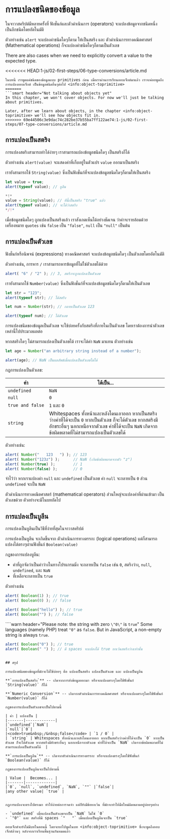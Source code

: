 # การแปลงชนิดของข้อมูล

ในจาวาสคริปต์มีหลายครั้งที่ ฟังชั่นก์และตัวดำเนินการ (operators) จะแปลงข้อมูลจากชนิดหนึ่ง เป็นอีกชนิดโดยอัตโนมัติ

ตัวอย่างเช่น `alert` จะแปลงค่าชนิดใดๆก็ตาม ให้เป็นสตริง และ ตัวดำเนินการทางคณิตศาสตร์ (Mathematical operations) ก็จะแปลงค่าชนิดใดๆก็ตามเป็นตัวเลข

There are also cases when we need to explicitly convert a value to the expected type.

<<<<<<< HEAD:1-js/02-first-steps/06-type-conversions/article.md
```smart header="เรายังไม่พูดถึงออบเจ็กต์"
ในบทนี้ เราพูดแค่ชนิดของข้อมูลแบบ primitives ก่อน เมื่อเราผ่านการเรียนออบเจ็กต์มาแล้ว เราจะค่อยพูดถึงการแปลงออบเจ็กต์ เป็นข้อมูลชนิดอื่นๆต่อไป <info:object-toprimitive>
=======
```smart header="Not talking about objects yet"
In this chapter, we won't cover objects. For now we'll just be talking about primitives.

Later, after we learn about objects, in the chapter <info:object-toprimitive> we'll see how objects fit in.
>>>>>>> 69e44506c3e9dac74c282be37b55ba7ff122ae74:1-js/02-first-steps/07-type-conversions/article.md
```

## การแปลงเป็นสตริง

การแปลงสตริงสามารถทำได้ง่ายๆ เราสามารถแปลงข้อมูลชนิดใดๆ เป็นสตริงก็ได้

ตัวอย่างเช่น `alert(value)` จะแสดงค่าที่เก็บอยู่ในตัวแปร `value` ออกมาเป็นสตริง

เรายังสามารถใช้ `String(value)` ซึ่งเป็นฟังชั่นก์ที่จะแปลงข้อมูลชนิดใดๆก็ตามให้เป็นสตริง

```js run
let value = true;
alert(typeof value); // บูลีน

*!*
value = String(value); // ทีนี้เป็นสตริง "true" แล้ว
alert(typeof value); // จะได้ว่าสตริง
*/!*
```

เมื่อข้อมูลชนิดใดๆ ถูกแปลงเป็นสตริงแล้ว เราสังเกตเห็นได้อย่างชัดเจน ว่าค่าจะรายล้อมด้วยเครื่องหมาย `quotes` เช่น `false` เป็น `"false"`, `null` เป็น `"null"` เป็นต้น

## การแปลงเป็นตัวเลข

ฟังชั่นก์หรือนิพจน์ (expressions) ทางคณิตศาสตร์ จะแปลงข้อมูลชนิดใดๆ เป็นตัวเลขโดยอัตโนมัติ 

ตัวอย่างเช่น, การหาร `/` เราสามารถหารข้อมูลที่ไม่ใช่ตัวเลขได้ด้วย

```js run
alert( "6" / "2" ); // 3, สตริงจะถูกแปลงเป็นตัวเลข
```

เรายังสามาถใช้ `Number(value)` ซึ่งเป็นฟังชั่นก์ที่จะแปลงข้อมูลชนิดใดๆก็ตามให้เป็นตัวเลข

```js run
let str = "123";
alert(typeof str); // ได้สตริง

let num = Number(str); // กลายเป็นตัวเลข 123

alert(typeof num); // ได้ตัวเลข
```

การแปลงชนิดของข้อมูลเป็นตัวเลข จะใช้บ่อยครั้งกับสตริงที่ภายในเป็นตัวเลข โดยเราต้องการนำตัวเลขเหล่านี้ไปประมวลผลต่อ

หากสตริงใดๆ ไม่สามารถแปลงเป็นตัวเลขได้ เราจะได้ค่า `NaN` มาแทน ตัวอย่างเช่น

```js run
let age = Number("an arbitrary string instead of a number");

alert(age); // NaN เป็นผลลัพธ์เมื่อแปลงเป็นตัวเลขไม่ได้
```

กฎการแปลงเป็นตัวเลข:

| ค่า |  ได้เป็น... |
|-------|-------------|
|`undefined`|`NaN`|
|`null`|`0`|
|<code>true&nbsp;and&nbsp;false</code> | `1` และ `0` |
| `string` | Whitespaces ทั้งหน้าและหลังโดนเอาออก หากเป็นสตริงว่างค่าที่ได้จะเป็น `0` หากเป็นตัวเลข ก็จะได้ตัวเลข หากสตริงมีอักขระอื่นๆ นอกเหนือจากตัวเลข ค่าที่ได้จะเป็น `NaN` เกิดจากข้อผิดพลาดที่ไม่สามารถแปลงเป็นตัวเลขได้ |

ตัวอย่างเช่น:

```js run
alert( Number("   123   ") ); // 123
alert( Number("123z") );      // NaN (เกิดข้อผิดพลาดจากตัว "z")
alert( Number(true) );        // 1
alert( Number(false) );       // 0
```

จำไว้ว่า หากเราแปลงค่า `null` และ `undefined` เป็นตัวเลข ค่า `null` จะกลายเป็น `0` ส่วน `undefined` จะเป็น `NaN`

ตัวดำเนินการทางคณิตศาสตร์ (mathematical operators) ส่วนใหญ่จะแปลงค่าที่ผ่านเข้ามา เป็นตัวเลขด้วย ตัวอย่างจะมีในบทถัดไป

## การแปลงเป็นบูลีน

การแปลงเป็นบูลีนเป็นวิธีที่ง่ายที่สุดในจาวาสคริปต์

การแปลงเป็นบูลีน จะเกิดขึ้นจาก ตัวดำเนินการทางตรรกะ (logical operations) แต่ก็สามารถแปลงได้ตรงๆผ่านฟังชั่นก์ `Boolean(value)`

กฎของการแปลงบูลีน:

- ค่าที่ถูกจัดว่าเป็นค่าว่างในทางโปรแกรมมิ่ง จะกลายเป็น `false` เช่น `0`, สตริงว่าง, `null`, `undefined`, และ `NaN`
- ที่เหลือจะกลายเป็น `true`

ตัวอย่างเช่น

```js run
alert( Boolean(1) ); // true
alert( Boolean(0) ); // false

alert( Boolean("hello") ); // true
alert( Boolean("") ); // false
```

````warn header="Please note: the string with zero `\"0\"` is `true`"
Some languages (namely PHP) treat `"0"` as `false`. But in JavaScript, a non-empty string is always `true`.

```js run
alert( Boolean("0") ); // true
alert( Boolean(" ") ); // มี spaces จะแปลงได้ true ยกเว้นสตริงว่างเท่านั้น
```
````

## สรุป

การแปลงชนิดของข้อมูลที่มักจะได้ใช้บ่อยๆ คือ แปลงเป็นสตริง แปลงเป็นตัวเลข และ แปลงเป็นบูลีน

**`การแปลงเป็นสตริง`** -- เกิดจากการส่งข้อมูลออกมา หรือจะแปลงตรงๆโดยใช้ฟังชั่นก์ `String(value)` ก็ได้

**`Numeric Conversion`** -- เกิดจากตัวดำเนินการทางคณิตศาสตร์ หรือจะแปลงตรงๆโดยใช้ฟังชั่นก์ `Number(value)` ก็ได้

กฎของการแปลงเป็นตัวเลขจะเป็นไปตามนี้

| ค่า | แปลงเป็น |
|-------|-------------|
|`undefined`|`NaN`|
|`null`|`0`|
|<code>true&nbsp;/&nbsp;false</code> | `1 / 0` |
| `string` | Whitespaces ทั้งหน้าและหลังโดนเอาออก หากเป็นสตริงว่างค่าที่ได้จะเป็น `0` หากเป็นตัวเลข ก็จะได้ตัวเลข หากสตริงมีอักขระอื่นๆ นอกเหนือจากตัวเลข ค่าที่ได้จะเป็น `NaN` เกิดจากข้อผิดพลาดที่ไม่สามารถแปลงเป็นตัวเลขได้  |

**`การแปลงเป็นบูลีน`** -- เกิดจากตัวดำเนินการทางตรรกะ หรือจะแปลงตรงๆโดยใช้ฟังชั่นก์ `Boolean(value)` ก็ได้

กฎของการแปลงเป็นบูลีนจะเป็นไปตามนี้

| Value |  Becomes... |
|-------|-------------|
|`0`, `null`, `undefined`, `NaN`, `""` |`false`|
|any other value| `true` |


กฎการแปลงจะตรงไปตรงมา ทำให้ง่ายต่อการจดจำ แต่ก็ยังมีข้อยกเว้น ที่มักจะทำให้มือใหม่ผิดพลาดอยู่บ่อยๆอย่าง

- `undefined` เมื่อแปลงเป็นตัวเลขจะเป็น `NaN` ไม่ใช่ `0`
- `"0"` และ สตริงที่มี spaces `"   "` เมื่อแปลงเป็นบูลีนจะเป็น `true`

ออบเจ็กต์จะยังไม่มีบทในตอนนี้ โดยจะยกไปพูดในบท <info:object-toprimitive> ซึ่งจะพูดถึงออบเจ็กต์ล้วนๆ หลังจากเราเรียนพื้นฐานกันหมดแล้ว
